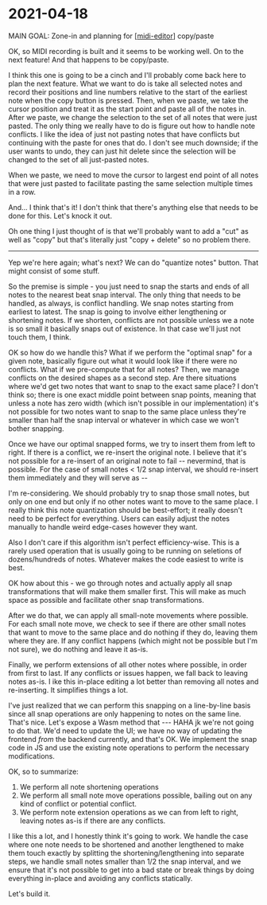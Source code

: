 # 2021-04-18

MAIN GOAL: Zone-in and planning for [[midi-editor]] copy/paste

OK, so MIDI recording is built and it seems to be working well.  On to the next feature!  And that happens to be copy/paste.

I think this one is going to be a cinch and I'll probably come back here to plan the next feature.  What we want to do is take all selected notes and record their positions and line numbers relative to the start of the earliest note when the copy button is pressed.  Then, when we paste, we take the cursor position and treat it as the start point and paste all of the notes in.  After we paste, we change the selection to the set of all notes that were just pasted.  The only thing we really have to do is figure out how to handle note conflicts.  I like the idea of just not pasting notes that have conflicts but continuing with the paste for ones that do.  I don't see much downside; if the user wants to undo, they can just hit delete since the selection will be changed to the set of all just-pasted notes.

When we paste, we need to move the cursor to largest end point of all notes that were just pasted to facilitate pasting the same selection multiple times in a row.

And... I think that's it!  I don't think that there's anything else that needs to be done for this.  Let's knock it out.

Oh one thing I just thought of is that we'll probably want to add a "cut" as well as "copy" but that's literally just "copy + delete" so no problem there.

----

Yep we're here again; what's next?  We can do "quantize notes" button.  That might consist of some stuff.

So the premise is simple - you just need to snap the starts and ends of all notes to the nearest beat snap interval.  The only thing that needs to be handled, as always, is conflict handling.  We snap notes starting from earliest to latest.  The snap is going to involve either lengthening or shortening notes.  If we shorten, conflicts are not possible unless we a note is so small it basically snaps out of existence.  In that case we'll just not touch them, I think.

OK so how do we handle this?  What if we perform the "optimal snap" for a given note, basically figure out what it would look like if there were no conflicts.  What if we pre-compute that for all notes?  Then, we manage conflicts on the desired shapes as a second step.  Are there situations where we'd get two notes that want to snap to the exact same place?  I don't think so; there is one exact middle point between snap points, meaning that unless a note has zero width (which isn't possible in our implementation) it's not possible for two notes want to snap to the same place unless they're smaller than half the snap interval or whatever in which case we won't bother snapping.

Once we have our optimal snapped forms, we try to insert them from left to right.  If there is a conflict, we re-insert the original note.  I believe that it's not possible for a re-insert of an original note to fail -- nevermind, that is possible.  For the case of small notes < 1/2 snap interval, we should re-insert them immediately and they will serve as --

I'm re-considering.  We should probably try to snap those small notes, but only on one end but only if no other notes want to move to the same place.  I really think this note quantization should be best-effort; it really doesn't need to be perfect for everything.  Users can easily adjust the notes manually to handle weird edge-cases however they want.

Also I don't care if this algorithm isn't perfect efficiency-wise.  This is a rarely used operation that is usually going to be running on seletions of dozens/hundreds of notes.  Whatever makes the code easiest to write is best.

OK how about this - we go through notes and actually apply all snap transformations that will make them smaller first.  This will make as much space as possible and facilitate other snap transformations.

After we do that, we can apply all small-note movements where possible.  For each small note move, we check to see if there are other small notes that want to move to the same place and do nothing if they do, leaving them where they are.  If any conflict happens (which might not be possible but I'm not sure), we do nothing and leave it as-is.

Finally, we perform extensions of all other notes where possible, in order from first to last.  If any conflicts or issues happen, we fall back to leaving notes as-is.  I ike this in-place editing a lot better than removing all notes and re-inserting.  It simplifies things a lot.

I've just realized that we can perform this snapping on a line-by-line basis since all snap operations are only happening to notes on the same line.  That's nice.  Let's expose a Wasm method that --- HAHA jk we're not going to do that.  We'd need to update the UI; we have no way of updating the frontend *from* the backend currently, and that's OK.  We implement the snap code in JS and use the existing note operations to perform the necessary modifications.

OK, so to summarize:
1) We perform all note shortening operations
2) We perform all small note move operations possible, bailing out on any kind of conflict or potential conflict.
3) We perform note extension operations as we can from left to right, leaving notes as-is if there are any conflicts.

I like this a lot, and I honestly think it's going to work.  We handle the case where one note needs to be shortened and another lengthened to make them touch exactly by splitting the shortening/lengthening into separate steps, we handle small notes smaller than 1/2 the snap interval, and we ensure that it's not possible to get into a bad state or break things by doing everything in-place and avoiding any conflicts statically.

Let's build it.

[//begin]: # "Autogenerated link references for markdown compatibility"
[midi-editor]: midi-editor "midi-editor"
[//end]: # "Autogenerated link references"
